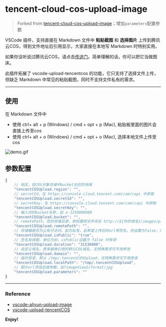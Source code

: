 # tencent-cloud-cos-upload-image
> Forked from [tencent-cloud-cos-upload-image](https://github.com/Galen-Yip/tencent-cloud-cos-upload-image)；增加`parameters`配置参数

VSCode 插件，支持直接在 Markdown 文件中 **粘贴截图** 和 **选择图片** 上传到腾讯云COS，得到文件地址后引用显示，大家直接在本地写 Markdown 时特别实用。

如果你没听说过腾讯云COS，请点击[传送门](https://cloud.tencent.com/product/cos)。简单理解的话，你可以把它当做图床。

此插件拓展了 vscode-upload-tencentcos 的功能，它只支持了选择文件上传，但缺乏 Markdown 中常见的粘贴截图，同时不支持文件私有的需求。

---

## 使用

在 Markdown 文件中

* 使用 ctrl+ alt + p (Windows) / cmd + opt + p (Mac), 粘贴板里面的图片会直接上传至cos
* 使用 ctrl+ alt + o (Windows) / cmd + opt + o (Mac), 选择本地文件上传至cos

![demo.gif](https://galenye-1251496585.cos.ap-guangzhou.myqcloud.com/demo.gif)

## 参数配置

```js
{
    // 地区，在COS对象存储中bucket对应的地域
    "tencentCOSUpload.region": "",    
    // secretId，在 https://console.cloud.tencent.com/cam/capi 中获取
    "tencentCOSUpload.secretId": "",
    // secretKey，在 https://console.cloud.tencent.com/cam/capi 中获取
    "tencentCOSUpload.secretKey": "",
    // 输入你的bucket名称，如 a-1250000000
    "tencentCOSUpload.bucket": "",
    // remotePath，您的存储目录，例如要把文件存在 http://${你的域名}/images/png 这个目录下，则这里填写images/png。默认为空，即存储在根路径下
    "tencentCOSUpload.remotePath": "",
    // 存储桶是否为公有可访问，如为私有，且希望上传后的url带签名，则设置为false，默认是 true
    "tencentCOSUpload.isPublic": "true",
    // 签名有效期，单位为妙，isPublic设置为 false 时有效
    "tencentCOSUpload.duration": "31536000",
    // 自定义域名，原来替换引用的默认COS域名，无特殊需求可不用修改
    "tencentCOSUpload.domain": "",
    // 临时目录，默认 /tmp/.tencentCOSUpload，无特殊需求可不用修改
    "tencentCOSUpload.localPath": "/tmp/.tencentCOSUpload",
    // 图片url添加后缀参数，如?imageView2/format/jpg
    "tencentCOSUpload.parameters": ""
}
```

-----------------------------------------------------------------------------------------------------------


### Reference

* [vscode-aliyun-upload-image](https://github.com/vvkee/vscode-aliyun-upload-image)
* [vscode-upload-tencentCOS](https://github.com/Sean10/vscode-upload-tencentCOS)

**Enjoy!**
